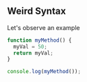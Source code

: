 ## Weird Syntax

Let's observe an example

```js
function myMethod() {
  myVal = 50;
  return myVal;
}

console.log(myMethod());
```
